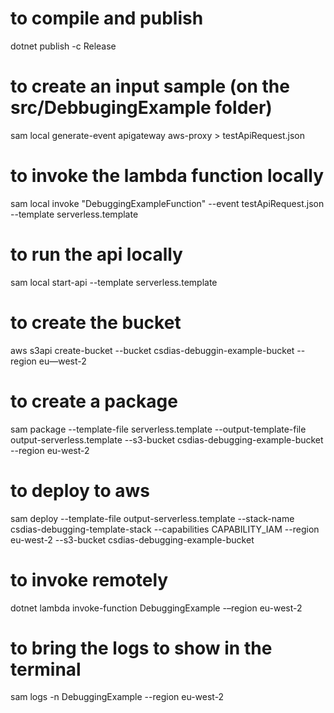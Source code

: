 
# to compile and publish
dotnet publish -c Release

# to create an input sample (on the src/DebbugingExample folder)
sam local generate-event apigateway aws-proxy > testApiRequest.json

# to invoke the lambda function locally
sam local invoke "DebuggingExampleFunction" --event testApiRequest.json --template serverless.template

# to run the api locally
sam local start-api --template serverless.template

# to create the bucket 
aws s3api create-bucket --bucket csdias-debuggin-example-bucket --region eu—west-2

# to create a package
sam package --template-file serverless.template --output-template-file output-serverless.template --s3-bucket csdias-debugging-example-bucket --region eu-west-2

# to deploy to aws
sam deploy --template-file output-serverless.template --stack-name csdias-debugging-template-stack --capabilities CAPABILITY_IAM --region eu-west-2 --s3-bucket csdias-debugging-example-bucket

# to invoke remotely
dotnet lambda invoke-function DebuggingExample -–region eu-west-2

# to bring the logs to show in the terminal
sam logs -n DebuggingExample --region eu-west-2